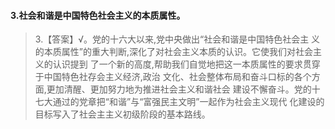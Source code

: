 #### 3.社会和谐是中国特色社会主义的本质属性。
>   3.【答案】√。党的十六大以来,党中央做出“社会和谐是中国特色社会主
    义的本质属性”的重大判断,深化了对社会主义本质的认识。它使我们对社会主义的认识提到
    了一个新的高度,帮助我们自觉地把这一本质属性的要求贯穿于中国特色社存会主义经济,政治
    文化、社会整体布局和奋斗口标的各个方面,更加清醒、更加努力地为推进社会主义和谐社会
    建设不懈奋斗。党的十七大通过的党章把“和谐”与“富强民主文明”一起作为社会主义现代
    化建设的目标写入了社会主主义初级阶段的基本路线。
